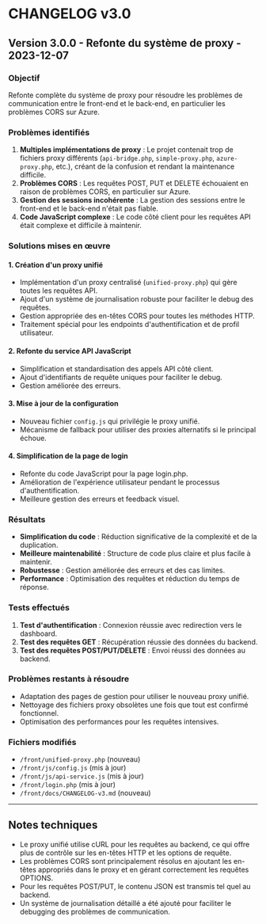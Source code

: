 # CHANGELOG v3.0

## Version 3.0.0 - Refonte du système de proxy - 2023-12-07

### Objectif

Refonte complète du système de proxy pour résoudre les problèmes de communication entre le front-end et le back-end, en particulier les problèmes CORS sur Azure.

### Problèmes identifiés

1. **Multiples implémentations de proxy** : Le projet contenait trop de fichiers proxy différents (`api-bridge.php`, `simple-proxy.php`, `azure-proxy.php`, etc.), créant de la confusion et rendant la maintenance difficile.
2. **Problèmes CORS** : Les requêtes POST, PUT et DELETE échouaient en raison de problèmes CORS, en particulier sur Azure.
3. **Gestion des sessions incohérente** : La gestion des sessions entre le front-end et le back-end n'était pas fiable.
4. **Code JavaScript complexe** : Le code côté client pour les requêtes API était complexe et difficile à maintenir.

### Solutions mises en œuvre

#### 1. Création d'un proxy unifié

- Implémentation d'un proxy centralisé (`unified-proxy.php`) qui gère toutes les requêtes API.
- Ajout d'un système de journalisation robuste pour faciliter le debug des requêtes.
- Gestion appropriée des en-têtes CORS pour toutes les méthodes HTTP.
- Traitement spécial pour les endpoints d'authentification et de profil utilisateur.

#### 2. Refonte du service API JavaScript

- Simplification et standardisation des appels API côté client.
- Ajout d'identifiants de requête uniques pour faciliter le debug.
- Gestion améliorée des erreurs.

#### 3. Mise à jour de la configuration

- Nouveau fichier `config.js` qui privilégie le proxy unifié.
- Mécanisme de fallback pour utiliser des proxies alternatifs si le principal échoue.

#### 4. Simplification de la page de login

- Refonte du code JavaScript pour la page login.php.
- Amélioration de l'expérience utilisateur pendant le processus d'authentification.
- Meilleure gestion des erreurs et feedback visuel.

### Résultats

- **Simplification du code** : Réduction significative de la complexité et de la duplication.
- **Meilleure maintenabilité** : Structure de code plus claire et plus facile à maintenir.
- **Robustesse** : Gestion améliorée des erreurs et des cas limites.
- **Performance** : Optimisation des requêtes et réduction du temps de réponse.

### Tests effectués

1. **Test d'authentification** : Connexion réussie avec redirection vers le dashboard.
2. **Test des requêtes GET** : Récupération réussie des données du backend.
3. **Test des requêtes POST/PUT/DELETE** : Envoi réussi des données au backend.

### Problèmes restants à résoudre

- Adaptation des pages de gestion pour utiliser le nouveau proxy unifié.
- Nettoyage des fichiers proxy obsolètes une fois que tout est confirmé fonctionnel.
- Optimisation des performances pour les requêtes intensives.

### Fichiers modifiés

- `/front/unified-proxy.php` (nouveau)
- `/front/js/config.js` (mis à jour)
- `/front/js/api-service.js` (mis à jour)
- `/front/login.php` (mis à jour)
- `/front/docs/CHANGELOG-v3.md` (nouveau)

---

## Notes techniques

- Le proxy unifié utilise cURL pour les requêtes au backend, ce qui offre plus de contrôle sur les en-têtes HTTP et les options de requête.
- Les problèmes CORS sont principalement résolus en ajoutant les en-têtes appropriés dans le proxy et en gérant correctement les requêtes OPTIONS.
- Pour les requêtes POST/PUT, le contenu JSON est transmis tel quel au backend.
- Un système de journalisation détaillé a été ajouté pour faciliter le debugging des problèmes de communication.
